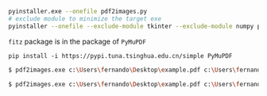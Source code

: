 ```bash
pyinstaller.exe --onefile pdf2images.py 
# exclude module to minimize the target exe
pyinstaller --onefile --exclude-module tkinter --exclude-module numpy pdf2images.py
```


`fitz` package is in the package of `PyMuPDF`
```angular2html
pip install -i https://pypi.tuna.tsinghua.edu.cn/simple PyMuPDF
```



```bash
$ pdf2images.exe c:\Users\fernando\Desktop\example.pdf c:\Users\fernando\Desktop\out

$ pdf2images.exe c:\Users\fernando\Desktop\example.pdf c:\Users\fernando\Desktop\out -f jpg -r 200 -n example
```